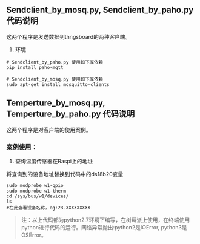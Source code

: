 ## Sendclient_by_mosq.py, Sendclient_by_paho.py 代码说明
这两个程序是发送数据到thngsboard的两种客户端。

1. 环境

```
# Sendclient_by_paho.py 使用如下库依赖
pip install paho-mqtt

# Sendclient_by_mosq.py 使用如下库依赖
sudo apt-get install mosquitto-clients
```

## Temperture_by_mosq.py, Temperture_by_paho.py 代码说明
这两个程序是对客户端的使用案例。
        
### 案例使用：

1. 查询温度传感器在Raspi上的地址

将查询到的设备地址替换到代码中的ds18b20变量

```
sudo modprobe w1-gpio
sudo modprobe w1-therm
cd /sys/bus/w1/devices/
ls
#在此查看设备名称，eg:28-XXXXXXXXX

```

> 注：以上代码都为python2.7环境下编写，在树莓派上使用，在终端使用python进行代码的运行。网络异常抛出:python2是IOError, python3是OSError。